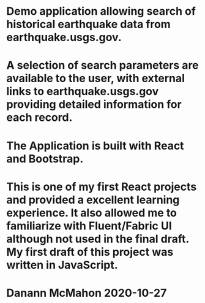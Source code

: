 # Demo application allowing search of historical earthquake data from earthquake.usgs.gov.

# A selection of search parameters are available to the user, with external links to earthquake.usgs.gov providing detailed information for each record.

# The Application is built with React and Bootstrap.

# This is one of my first React projects and provided a excellent learning experience.  It also allowed me to     familiarize with Fluent/Fabric UI although not used in the final draft.  My first draft of this project was written in JavaScript.

# Danann McMahon 2020-10-27
